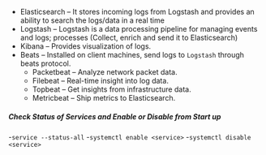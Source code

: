 - Elasticsearch – It stores incoming logs from Logstash and provides an ability to search the logs/data in a real time
- Logstash – Logstash is a data processing pipeline for managing events and logs; processes (Collect, enrich and send it to Elasticsearch)
- Kibana – Provides visualization of logs.
- Beats – Installed on client machines, send logs to `Logstash` through beats protocol.
    - Packetbeat – Analyze network packet data.
    - Filebeat – Real-time insight into log data.
    - Topbeat – Get insights from infrastructure data.
    - Metricbeat – Ship metrics to Elasticsearch.


##### _Check Status of Services and Enable or Disable from Start up_
-`service --status-all`
-`systemctl enable <service>`
-`systemctl disable <service>`
